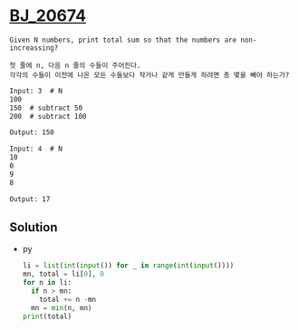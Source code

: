 # [BJ_20674](https://acmicpc.net/problem/20674)

```en
Given N numbers, print total sum so that the numbers are non-increassing?
```

```kr
첫 줄에 n, 다음 n 줄의 수들이 주어진다.
각각의 수들이 이전에 나온 모든 수들보다 작거나 같게 만들게 하려면 총 몇을 빼야 하는가?
```

```txt
Input: 3  # N
100
150  # subtract 50
200  # subtract 100

Output: 150

Input: 4  # N
10
0
9
8

Output: 17
```

## Solution

* py

  ```py
  li = list(int(input()) for _ in range(int(input())))
  mn, total = li[0], 0
  for n in li:
    if n > mn:
      total += n -mn
    mn = min(n, mn)
  print(total)
  ```
